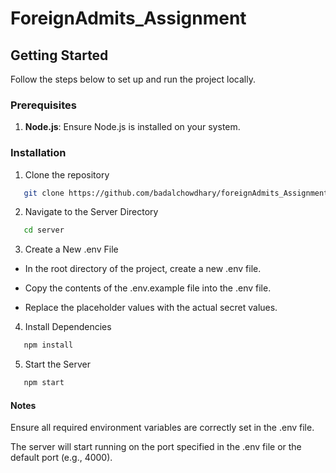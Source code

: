 # ForeignAdmits_Assignment

## Getting Started

Follow the steps below to set up and run the project locally.

### Prerequisites

1. **Node.js**: Ensure Node.js is installed on your system.

### Installation

1. Clone the repository

```sh
   git clone https://github.com/badalchowdhary/foreignAdmits_Assignment.git
```

2. Navigate to the Server Directory

```sh
   cd server
```

3. Create a New .env File

* In the root directory of the project, create a new .env file.

* Copy the contents of the .env.example file into the .env file.

* Replace the placeholder values with the actual secret values.

4. Install Dependencies

```sh
   npm install
```

5. Start the Server

```sh
   npm start
```

#### Notes

Ensure all required environment variables are correctly set in the .env file.

The server will start running on the port specified in the .env file or the default port (e.g., 4000).

